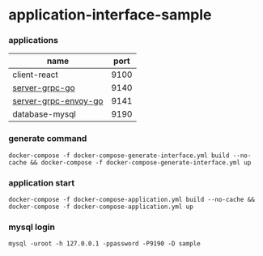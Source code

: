 # application-interface-sample

### applications
|    name                                      | port | 
|--------------                                |----- |
|client-react                                  | 9100 |
|[server-grpc-go](./server-grpc-go)            | 9140 |
|[server-grpc-envoy-go](./server-grpc-envoy-go)| 9141 |                    
|database-mysql                                | 9190 |

### generate command
```shell
docker-compose -f docker-compose-generate-interface.yml build --no-cache && docker-compose -f docker-compose-generate-interface.yml up 
```

### application start
```shell
docker-compose -f docker-compose-application.yml build --no-cache && docker-compose -f docker-compose-application.yml up
```

### mysql login
```shell
mysql -uroot -h 127.0.0.1 -ppassword -P9190 -D sample
```

